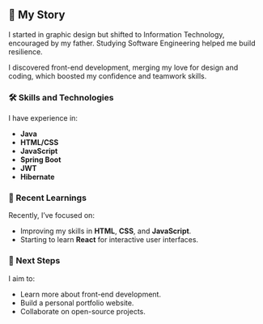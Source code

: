 ## 📖 My Story
I started in graphic design but shifted to Information Technology, encouraged by my father. Studying Software Engineering helped me build resilience.

I discovered front-end development, merging my love for design and coding, which boosted my confidence and teamwork skills.



### 🛠️ Skills and Technologies
I have experience in:
- **Java**
- **HTML/CSS**
- **JavaScript**
- **Spring Boot**
- **JWT**
- **Hibernate**



### 🌱 Recent Learnings
Recently, I’ve focused on:
- Improving my skills in **HTML**, **CSS**, and **JavaScript**.
- Starting to learn **React** for interactive user interfaces.



### 🎯 Next Steps
I aim to:
- Learn more about front-end development.
- Build a personal portfolio website.
- Collaborate on open-source projects.

